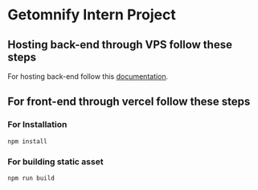 # Getomnify Intern Project


## Hosting back-end through VPS follow these steps  

For hosting back-end follow this  [documentation](https://www.digitalocean.com/community/tutorials/how-to-set-up-django-with-postgres-nginx-and-gunicorn-on-ubuntu-20-04).

## For front-end through vercel follow these steps  

### For  Installation

```
npm install
```

### For building static asset
```
npm run build
```
